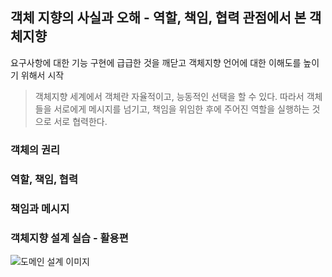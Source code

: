 ## 객체 지향의 사실과 오해 - 역할, 책임, 협력 관점에서 본 객체지향

요구사항에 대한 기능 구현에 급급한 것을 깨닫고 객체지향 언어에 대한 이해도를 높이기 위해서 시작

> 객체지향 세계에서 객체란 자율적이고, 능동적인 선택을 할 수 있다. 따라서 객체들을 서로에게 메시지를 넘기고, 책임을 위임한 후에 주어진 역할을 실행하는 것으로 서로 협력한다.

### 객체의 권리

### 역할, 책임, 협력

### 책임과 메시지

### 객체지향 설계 실습 - 활용편

![도메인 설계 이미지](https://github.com/piaochung/review/blob/main/%EA%B0%9D%EC%B2%B4%EC%A7%80%ED%96%A5%EC%9D%98-%EC%82%AC%EC%8B%A4%EA%B3%BC-%EC%98%A4%ED%95%B4/images/%EB%8F%84%EB%A9%94%EC%9D%B8%20%EC%84%A4%EA%B3%84.png?raw=true)
